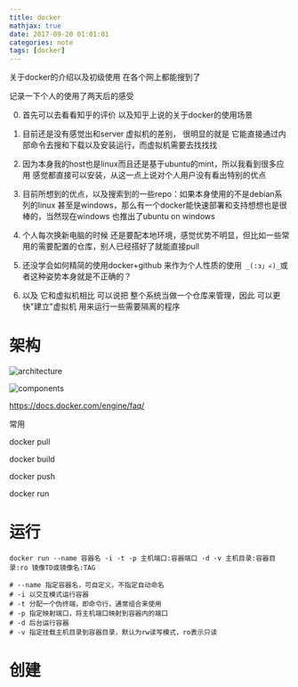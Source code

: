 ```yaml
---
title: docker
mathjax: true
date: 2017-09-20 01:01:01
categories: note
tags: [docker]
---
```


关于docker的介绍以及初级使用 在各个网上都能搜到了

记录一下个人的使用了两天后的感受

0. 首先可以去看看知乎的评价 以及知乎上说的关于docker的使用场景

1. 目前还是没有感觉出和server 虚拟机的差别， 很明显的就是 它能直接通过内部命令去搜和下载以及安装运行，而虚拟机需要去找找找

2. 因为本身我的host也是linux而且还是基于ubuntu的mint，所以我看到很多应用 感觉都直接可以安装，从这一点上说对个人用户没有看出特别的优点

3. 目前所想到的优点，以及搜索到的一些repo：如果本身使用的不是debian系列的linux 甚至是windows，那么有一个docker能快速部署和支持想想也是很棒的，当然现在windows 也推出了ubuntu on windows

4. 个人每次换新电脑的时候 还是要配本地环境，感觉优势不明显，但比如一些常用的需要配置的仓库，别人已经搭好了就能直接pull

5. 还没学会如何精简的使用docker+github 来作为个人性质的使用` _(:з」∠)_`或者这种姿势本身就是不正确的？

6. 以及 它和虚拟机相比 可以说把 整个系统当做一个仓库来管理，因此 可以更快"建立"虚拟机 用来运行一些需要隔离的程序

# 架构

![architecture](https://docs.docker.com/engine/images/architecture.svg)

![components](https://docs.docker.com/engine/images/engine-components-flow.png)

https://docs.docker.com/engine/faq/

常用

docker pull

docker build

docker push

docker run

# 运行

```
docker run --name 容器名 -i -t -p 主机端口:容器端口 -d -v 主机目录:容器目录:ro 镜像TD或镜像名:TAG

# --name 指定容器名，可自定义，不指定自动命名
# -i 以交互模式运行容器
# -t 分配一个伪终端，即命令行，通常组合来使用
# -p 指定映射端口，将主机端口映射到容器内的端口
# -d 后台运行容器
# -v 指定挂载主机目录到容器目录，默认为rw读写模式，ro表示只读
```


# 创建


